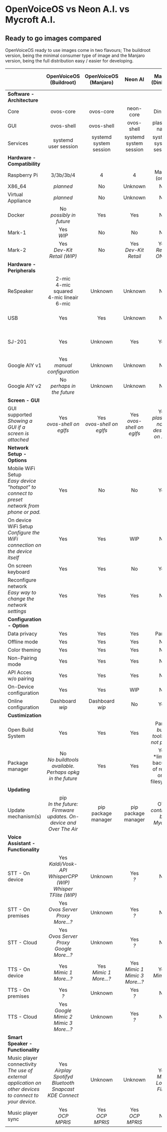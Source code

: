 # OpenVoiceOS vs Neon A.I. vs Mycroft A.I.

## Ready to go images compared
OpenVoiceOS ready to use images come in two flavours; The buildroot version, being the minimal consumer type of image and the Manjaro version, being the full distribution easy / easier for developing.

|  | **OpenVoiceOS<br>(Buildroot)** | **OpenVoiceOS<br>(Manjaro)** | **Neon AI** | **Mark II<br>(Dinkum)** | **Mycroft A.I.<br>(PiCroft)**  |
|:---|:---:|:---:|:---:|:---:|:---:|
| **Software - Architecture** |
| Core | ovos-core | ovos-core | neon-core | Dinkum | mycroft-core |
| GUI | ovos-shell | ovos-shell | ovos-shell | plasma-nano | N/A |
| Services | systemd<br>user session | systemd<br>system session | systemd<br>system session | systemd<br>system session | N/A |
| **Hardware - Compatibility** |
| Raspberry Pi | 3/3b/3b/4| 4 | 4 | Mark II<br>(only) | 3/3b/3b/4 |
| X86_64 | *planned* | No | Unknown | No | No |
| Virtual Appliance | *planned* | No | Unknown | No | No |
| Docker | No<br>*possibly in future* | Yes | Yes | No | No |
| Mark-1 | Yes<br>*WIP* | No | No | No | No |
| Mark-2 | Yes<br>*Dev-Kit<br>Retail (WIP)* | No | Yes<br>*Dev-Kit<br>Retail* | Yes<br>*Retail ONLY* | No |
| **Hardware - Peripherals** |
| ReSpeaker | 2-mic<br>4-mic squared<br>4-mic lineair<br>6-mic | Unknown | Unknown | No | Yes<br>*manual installation?* |
| USB | Yes | Yes | Unknown | No | Yes<br>*manual installation* |
| SJ-201 | Yes | Unknown | Yes | Yes | No<br>*sandbox image maybe* |
| Google AIY v1 | Yes<br>*manual configuration* | Unknown | Unknown | No | No<br>*manual installation?* |
| Google AIY v2 | No<br>*perhaps in the future* | Unknown | Unknown | No | No<br>*manual installation?* |
| **Screen - GUI** |
| GUI supported<br>*Showing a GUI if a screen is attached* | Yes<br>*ovos-shell on eglfs* | Yes<br>*ovos-shell on eglfs* | Yes<br>*ovos-shell on eglfs* | Yes<br>*plasma-nano desktop on X11* | No |
| **Network Setup - Options** |
| Mobile WiFi Setup<br>*Easy device "hotspot" to connect to preset network from phone or pad.*  | Yes | No | No | Yes | No |
| On device WiFi Setup<br>*Configure the WiFi connection on the device itself* | Yes | Yes | WIP | No | No |
| On screen keyboard | Yes | Yes | No | Yes | No |
| Reconfigure network<br>*Easy way to change the network settings* | Yes | Yes | Yes | No | No |
| **Configuration - Option** |
| Data privacy | Yes | Yes | Yes | Partial | Partial |
| Offline mode | Yes | Yes | Yes | No | No |
| Color theming | Yes | Yes | Yes | No | No |
| Non-Pairing mode | Yes | Yes | Yes | No | No |
| API Acces w/o pairing | Yes | Yes | Yes | No | No |
| On-Device configuration | Yes | Yes | WIP | No | No |
| Online configuration | Dashboard<br>*wip*  | Dashboard<br>*wip* | No | Yes | Yes |
| **Custimization** |
| Open Build System | Yes | Yes | Yes | Partial<br>*build tools are not public* | Yes |
| Package manager | No<br>*No buildtools available.<br>Perhaps opkg in the future* | Yes | Yes | Yes<br>*limited bacuase of read-only filesystem | Yes |
| **Updating** |
| Update mechanism(s) | pip<br>*In the future:<br>Firmware updates. On-device and Over The Air* | pip<br>package manager | pip<br>package manager | OTA<br>*controlled by Mycroft* | pip<br>package manager |
| **Voice Assistant - Functionality** |
| STT - On device | Yes<br>*Kaldi/Vosk-API<br>WhisperCPP (WIP)<br>Whisper TFlite (WIP)* | Unknown | Yes<br>*?* | No | No |
| STT - On premises | Yes<br>*Ovos Server Proxy<br>More...?* | Unknown | Yes<br>*?* | No | No |
| STT - Cloud | Yes<br>*Ovos Server Proxy<br>Google<br>More...?* | Unknown | Yes<br>*?* | No | No |
| TTS - On device | Yes<br>*Mimic 1<br>More...?* | Yes<br>*Mimic 1<br>More...?* | Yes<br>*Mimic 1<br>Mimic 3<br>More...?* | Yes<br>*Mimic 3* | Yes<br>*Mimic 1* |
| TTS - On premises | Yes<br>*?* | Unknown | Yes<br>*?* | No | No |
| TTS - Cloud | Yes<br>*Google<br>Mimic 2<br>Mimic 3<br>More...?* | Unknown | Yes<br>*?* | No | No |
| **Smart Speaker - Functionality** |
| Music player connectivity<br>*The use of external application on other devices to connect to your device.* | Yes<br>*Airplay<br>Spotifyd<br>Bluetooth<br>Snapcast<br>KDE Connect* | Unknown | Unknown | Yes<br>*MPD<br>Local Files* | No<br>*manual installation?* |
| Music player sync | Yes<br>*OCP<br>MPRIS* | Yes<br>*OCP<br>MPRIS* | Yes<br>*OCP<br>MPRIS* | No | No |